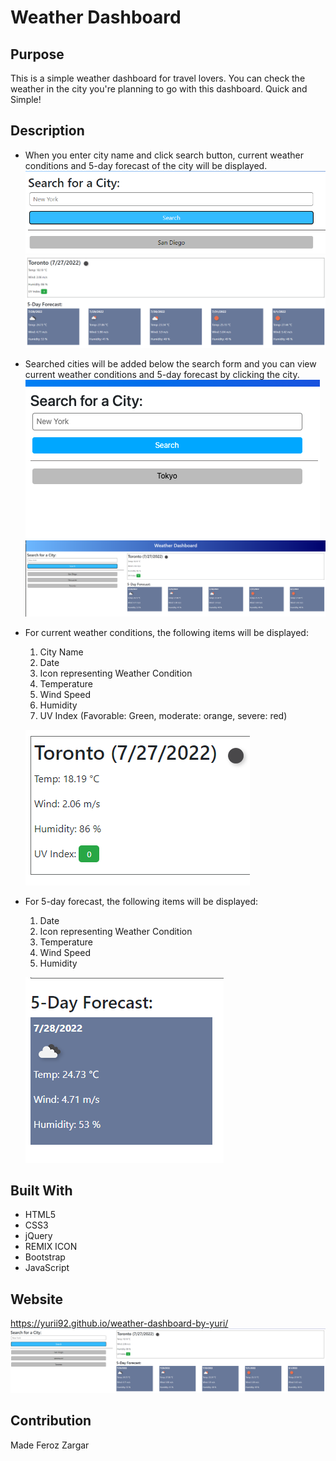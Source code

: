 # Weather Dashboard

## Purpose

This is a simple weather dashboard for travel lovers. You can check the weather in the city you're planning to go with this dashboard. Quick and Simple!

## Description

- When you enter city name and click search button, current weather conditions and 5-day forecast of the city will be displayed.<br/>
  ![alt text](./Assets/Images/screenshot_02_search-form.png)
  ![alt text](./Assets/Images/screenshot_02_search-result.png)
- Searched cities will be added below the search form and you can view current weather conditions and 5-day forecast by clicking the city.<br/>
  ![alt text](./Assets/Images/screenshot_03_search-history.png)
  ![alt text](./Assets/Images/screenshot_03_search-history-result.png)
- For current weather conditions, the following items will be displayed:

  1. City Name
  2. Date
  3. Icon representing Weather Condition
  4. Temperature
  5. Wind Speed
  6. Humidity
  7. UV Index (Favorable: Green, moderate: orange, severe: red)<br/>

  ![alt text](./Assets/Images/screenshot_04_current-weather.png)

- For 5-day forecast, the following items will be displayed:

  1. Date
  2. Icon representing Weather Condition
  3. Temperature
  4. Wind Speed
  5. Humidity<br/>

  ![alt text](./Assets/Images/screenshot_05_forecast-weather.png)

## Built With

- HTML5
- CSS3
- jQuery
- REMIX ICON
- Bootstrap
- JavaScript

## Website

https://yurii92.github.io/weather-dashboard-by-yuri/<br/>
![alt text](./Assets/Images/screenshot_01_main.png)

## Contribution

Made Feroz Zargar
